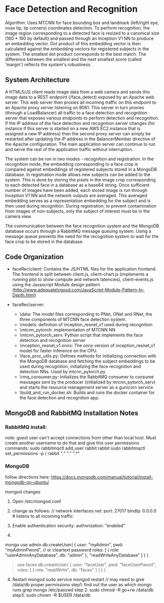 # Face Detection and Recognition
Algorithm: Uses MTCNN for face bounding box and landmark (left/right eye, nose tip, lip corners) coordinates detection. To perform recognition, the image region corresponding to a detected face is resized to a canonical size (160 * 160 by default) and passed through an Inception V1 NN to produce an embedding vector. Dot product of this embedding vector is then calculated against the embedding vectors for registered subjects in the system. The smallest dot product corresponds to the best match. The difference between the smallest and the next smallest score (called 'margin') reflects the system's robustness.  

## System Architecture
A HTML5/JS client reads image data from a web camera and sends this image data to a REST endpoint (/face_detect) exposed by an Apache web server. This web server then proxies all incoming traffic on this endpoint to an Apache proxy server listening on 8081. This server in turn proxies (through a LoadBalancer) all traffic to a face detection and recognition server that exposes various endpoints to perform detection and recognition. If the IP address of the face detection and recognition server changes (for instance if this server is started on a new AWS EC2 instance that is assigned a new IP address) then the second proxy server can simply be restarted after updating the IP address in the BalancerMember directive of the Apache configuration. The main application server can continue to run and serve the rest of the application traffic without interruption. 

The system can be run in two modes - recognition and registration. In the recognition mode, the embedding corresponding to a face crop is compared against embeddings of registered subjects stored in a MongoDB database. In registration mode allows new subjects can be added to the system. This is done by storing the pixels in the image crop corresponding to each detected face in a database as a base64 string. Once sufficient number of images have been added, each stored image is run through Inception V1 NN and the network outputs are averaged. This averaged embedding serves as a representation embedding for the subject and is then used during recognition. During registration, to prevent contamination from images of non-subjects, only the subject of interest must be in the camera view.

The communication between the face recognition system and the MongoDB database occurs through a RabbitMQ message queuing system. Using a mesasge queue prevents the need for the recognition system to wait for the face crop to be stored in the database.

## Code Organization
- faceRec\client: Contains the JS/HTML files for the application frontend. The frontend is split between client.js, client-chart.js (implements a running plot to show compute and network latencies), client-events.js using the Javascript Module design pattern (http://www.adequatelygood.com/JavaScript-Module-Pattern-In-Depth.html)

- faceRec\server:
  - \data: The model files corresponding to PNet, ONet and RNet, the three components of MTCNN face detection system. 
  - \models: definition of inception_resnet_v1 used during recognition
  - \mtcnn_pytorch: implementation of MTCNN NN
  - \mtcnn_pytorch_serv: Python script that implements the face detection and recognition server
  - \inception_resnet_v1.onnx: The onnx version of inception_resnet_v1 model for faster inference on the CPU.
  - \face_proc_utils.py: Defines methods for initializing connection with the MongoDB database and fetching the subject embeddings to be used during recognition, initializing the face recognition and detection NNs. Used by mtcnn_pytorch.py
  - \rmq_consumer.py: Initializes the RabbitMQ consumer to consume messages sent by the producer (initialized by mrcnn_pytorch_serv) and starts the resource management server as a gunicorn service
  - \build_and_run_docker.sh: Builds and runs the docker container for the face detection and recognition app. 
 
## MongoDB and RabbitMQ Installation Notes
### RabbitMQ install:
note: guest user can't accept connections from other than local host. Must create another username to do that and 
give this user permissions
commands:
sudo rabbitmqctl add_user rabbit rabbit
sudo rabbitmqctl set_permissions -p / rabbit ".*" ".*" ".*"

### MongoDB
follow directions here:
https://docs.mongodb.com/manual/tutorial/install-mongodb-on-ubuntu/

mongod changes
1. Open /etc/mongod.conf
2. change as follows:
// network interfaces
net:
  port: 27017
  bindIp: 0.0.0.0 # listens to all incoming traffic

3. Enable authentication
security:
    authorization: "enabled"
4. 
mongo
use admin
db.createUser(
  {
    user: "myAdmin",
    pwd: "myAdminPword", // or cleartext password
    roles: [ { role: "userAdminAnyDatabase", db: "admin" }, "readWriteAnyDatabase" ]
  }
)

> use faces
> db.createUser(
  {
    user: "faceUser",
    pwd: "faceUserPword",
    roles: [ { role: "readWrite", db: "faces" } ]
  }
)	

4. Restart mongod
sudo service mongod restart 
// may need to give /data/db proper permissions
step1: find out the user as which mongo runs
grep mongo /etc/passwd
step 2: 
sudo chmod -R go+rw /data/db
step3:
sudo chown -R $USER /data/db


